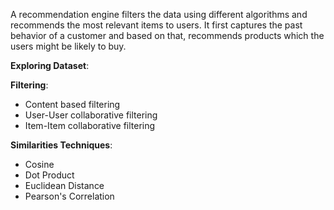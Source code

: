 A recommendation engine filters the data using different algorithms and recommends the most relevant items to users. It first captures the past behavior of a customer and based on that, recommends products which the users might be likely to buy.

**Exploring Dataset**:

**Filtering**:
* Content based filtering
* User-User collaborative filtering
* Item-Item collaborative filtering

**Similarities Techniques**:
* Cosine
* Dot Product
* Euclidean Distance
* Pearson's Correlation
